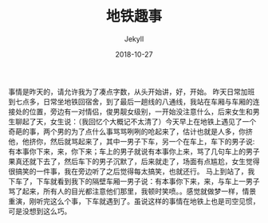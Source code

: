 ﻿---
layout: post
title: '地铁趣事'
date: 2018-10-27
author: Jekyll
color: rgb(255,210,32)
cover: 'http://47.95.121.201/uploads/jekyll/wener9.jpg'
tags: mood
---

事情是昨天的，请允许我为了凑点字数，从头开始讲，好，开始。
昨天日常加班到七点多，日常坐地铁回宿舍，到了最后一趟线的八通线，我站在车厢与车厢的连接处的位置，旁边有一对情侣，俊男靓女级别，一开始没注意什么，后来女生和男生聊起了天，女生说：（我回忆个大概记不太清了）今天早上在地铁上遇见了一个奇葩的事，两个男的为了点什么事骂骂咧咧的呛起来了，估计也就是人多，你挤他，他挤你，然后就骂起来了，其中一男子下车，另一个在车上，车下的男子说:有本事你下来，来，你下来；车上的男子就说有本事你上来，骂了几句车上的男子果真还就下去了，然后车下的男子沉默了，后来就走了，场面有点尴尬，女生觉得很搞笑的一件事，我在旁边听了之后觉得每太搞笑，也就还行。
马上到站了，我下车了，下车就看到我下的隔壁车厢一男子说：有本事你下来，来，与车上一男子骂了起来，所有人的目光都注意他们那里，我顿时笑喷。。感觉就做梦一样，情景重演，刚听完这么个事，下车就遇到了。虽说这样的事情在地铁上也是司空见惯，可是没想到这么巧。





